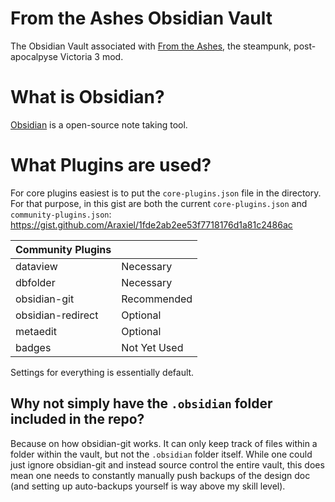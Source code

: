 # From the Ashes Obsidian Vault
The Obsidian Vault associated with [From the Ashes](https://github.com/Araxiel/From-the-Ashes/), the steampunk, post-apocalpyse Victoria 3 mod.

# What is Obsidian?
[Obsidian](https://obsidian.md/) is a open-source note taking tool.

# What Plugins are used?
For core plugins easiest is to put the `core-plugins.json` file in the directory.  
For that purpose, in this gist are both the current `core-plugins.json` and `community-plugins.json`:  
https://gist.github.com/Araxiel/1fde2ab2ee53f7718176d1a81c2486ac

| Community Plugins |   	|
|------------------	|---	|
| dataview         	| Necessary 	|
| dbfolder         	| Necessary  	|
| obsidian-git      | Recommended  	|
| obsidian-redirect | Optional  	|
| metaedit        	| Optional  	|
| badges        	| Not Yet Used 	|

Settings for everything is essentially default.

## Why not simply have the `.obsidian` folder included in the repo?
Because on how obsidian-git works. It can only keep track of files within a folder within the vault, but not the `.obsidian` folder itself. While one could just ignore obsidian-git and instead source control the entire vault, this does mean one needs to constantly manually push backups of the design doc (and setting up auto-backups yourself is way above my skill level).
